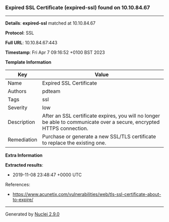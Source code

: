 ### Expired SSL Certificate (expired-ssl) found on 10.10.84.67
---
**Details**: **expired-ssl**  matched at 10.10.84.67

**Protocol**: SSL

**Full URL**: 10.10.84.67:443

**Timestamp**: Fri Apr 7 09:16:52 +0100 BST 2023

**Template Information**

| Key | Value |
|---|---|
| Name | Expired SSL Certificate |
| Authors | pdteam |
| Tags | ssl |
| Severity | low |
| Description | After an SSL certificate expires, you will no longer be able to communicate over a secure, encrypted HTTPS connection.<br> |
| Remediation | Purchase or generate a new SSL/TLS certificate to replace the existing one.<br> |

**Extra Information**

**Extracted results**:

- 2019-11-08 23:48:47 +0000 UTC


References: 
- https://www.acunetix.com/vulnerabilities/web/tls-ssl-certificate-about-to-expire/

---
Generated by [Nuclei 2.9.0](https://github.com/projectdiscovery/nuclei)